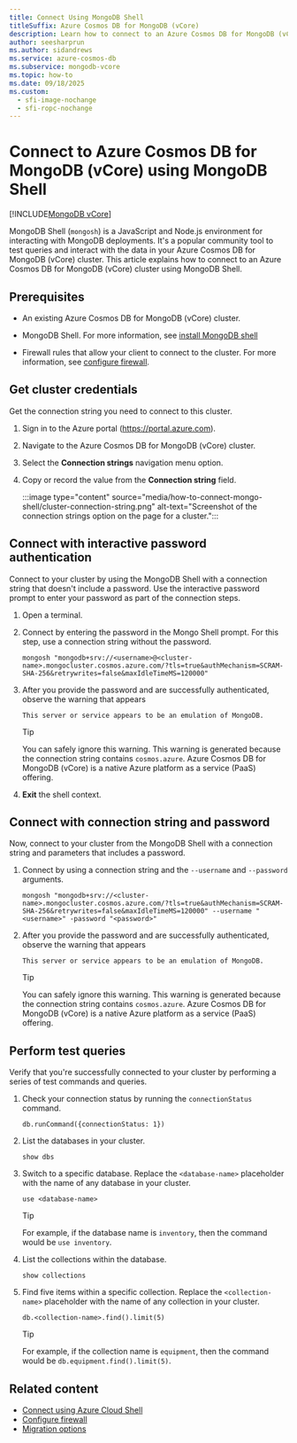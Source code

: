 ```yaml
---
title: Connect Using MongoDB Shell
titleSuffix: Azure Cosmos DB for MongoDB (vCore)
description: Learn how to connect to an Azure Cosmos DB for MongoDB (vCore) cluster using MongoDB Shell to query data. Follow this guide for step-by-step instructions.
author: seesharprun
ms.author: sidandrews
ms.service: azure-cosmos-db
ms.subservice: mongodb-vcore
ms.topic: how-to
ms.date: 09/18/2025
ms.custom:
  - sfi-image-nochange
  - sfi-ropc-nochange
---
```


# Connect to Azure Cosmos DB for MongoDB (vCore) using MongoDB Shell

[!INCLUDE[MongoDB vCore](~/reusable-content/ce-skilling/azure/includes/cosmos-db/includes/appliesto-mongodb-vcore.md)]

MongoDB Shell (`mongosh`) is a JavaScript and Node.js environment for interacting with MongoDB deployments. It's a popular community tool to test queries and interact with the data in your Azure Cosmos DB for MongoDB (vCore) cluster. This article explains how to connect to an Azure Cosmos DB for MongoDB (vCore) cluster using MongoDB Shell.

## Prerequisites

- An existing Azure Cosmos DB for MongoDB (vCore) cluster.

- MongoDB Shell. For more information, see [install MongoDB shell](https://www.mongodb.com/try/download/shell)

- Firewall rules that allow your client to connect to the cluster. For more information, see [configure firewall](how-to-configure-firewall.md).
  
## Get cluster credentials

Get the connection string you need to connect to this cluster.

1. Sign in to the Azure portal (<https://portal.azure.com>).

1. Navigate to the Azure Cosmos DB for MongoDB (vCore) cluster.

1. Select the **Connection strings** navigation menu option.

1. Copy or record the value from the **Connection string** field.

   :::image type="content" source="media/how-to-connect-mongo-shell/cluster-connection-string.png" alt-text="Screenshot of the connection strings option on the page for a cluster.":::

## Connect with interactive password authentication

Connect to your cluster by using the MongoDB Shell with a connection string that doesn't include a password. Use the interactive password prompt to enter your password as part of the connection steps.

1. Open a terminal.

1. Connect by entering the password in the Mongo Shell prompt. For this step, use a connection string without the password.

     ```shell
     mongosh "mongodb+srv://<username>@<cluster-name>.mongocluster.cosmos.azure.com/?tls=true&authMechanism=SCRAM-SHA-256&retrywrites=false&maxIdleTimeMS=120000"
     ```

1. After you provide the password and are successfully authenticated, observe the warning that appears

    ```output
    This server or service appears to be an emulation of MongoDB.
    ```

    > [!TIP]
    > You can safely ignore this warning. This warning is generated because the connection string contains `cosmos.azure`. Azure Cosmos DB for MongoDB (vCore) is a native Azure platform as a service (PaaS) offering.

1. **Exit** the shell context.

## Connect with connection string and password

Now, connect to your cluster from the MongoDB Shell with a connection string and parameters that includes a password.

1. Connect by using a connection string and the `--username` and `--password` arguments.

     ```shell
     mongosh "mongodb+srv://<cluster-name>.mongocluster.cosmos.azure.com/?tls=true&authMechanism=SCRAM-SHA-256&retrywrites=false&maxIdleTimeMS=120000" --username "<username>" -password "<password>"
     ```

1. After you provide the password and are successfully authenticated, observe the warning that appears

    ```output
    This server or service appears to be an emulation of MongoDB.
    ```

    > [!TIP]
    > You can safely ignore this warning. This warning is generated because the connection string contains `cosmos.azure`. Azure Cosmos DB for MongoDB (vCore) is a native Azure platform as a service (PaaS) offering.

## Perform test queries

Verify that you're successfully connected to your cluster by performing a series of test commands and queries.

1. Check your connection status by running the `connectionStatus` command.

    ```mongo
    db.runCommand({connectionStatus: 1})
    ```

1. List the databases in your cluster.

    ```mongo
    show dbs
    ```

1. Switch to a specific database. Replace the `<database-name>` placeholder with the name of any database in your cluster.

    ```mongo
    use <database-name>
    ```

    > [!TIP]
    > For example, if the database name is `inventory`, then the command would be `use inventory`.

1. List the collections within the database.

    ```mongo
    show collections
    ```

1. Find five items within a specific collection. Replace the `<collection-name>` placeholder with the name of any collection in your cluster.

    ```mongo
    db.<collection-name>.find().limit(5)
    ```

    > [!TIP]
    > For example, if the collection name is `equipment`, then the command would be `db.equipment.find().limit(5)`.

## Related content

- [Connect using Azure Cloud Shell](how-to-connect-cloud-shell.md)
- [Configure firewall](how-to-configure-firewall.md)
- [Migration options](migration-options.md)
